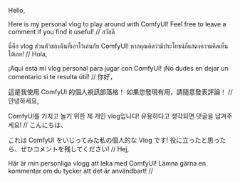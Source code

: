 Hello,

Here is my personal vlog to play around with ComfyUI!
Feel free to leave a comment if you find it useful!
//
สวัสดี

นี่คือ vlog ส่วนตัวของฉันที่เอาไว้เล่นกับ ComfyUI!
หากคุณคิดว่ามีประโยชน์ก็แสดงความคิดเห็นได้เลย!
//
Hola,

¡Aquí está mi vlog personal para jugar con ComfyUI!
¡No dudes en dejar un comentario si te resulta útil!
//
你好，

這是我使用 ComfyUI 的個人視訊部落格！
如果您發現有用，請隨意發表評論！
//
안녕하세요,

ComfyUI를 가지고 놀기 위한 제 개인 vlog입니다!
유용하다고 생각되면 댓글을 남겨주세요!
//
こんにちは、

これは ComfyUI をいじってみた私の個人的な Vlog です!
役に立ったと思ったら、ぜひコメントを残してください!
//
Hej,

Här är min personliga vlogg att leka med ComfyUI!
Lämna gärna en kommentar om du tycker att det är användbart!
//
